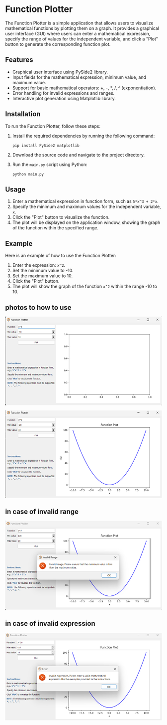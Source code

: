 # Function Plotter

The Function Plotter is a simple application that allows users to visualize mathematical functions by plotting them on a graph. It provides a graphical user interface (GUI) where users can enter a mathematical expression, specify the range of values for the independent variable, and click a "Plot" button to generate the corresponding function plot.

## Features

- Graphical user interface using PySide2 library.
- Input fields for the mathematical expression, minimum value, and maximum value.
- Support for basic mathematical operators: +, -, *, /, ^ (exponentiation).
- Error handling for invalid expressions and ranges.
- Interactive plot generation using Matplotlib library.

## Installation

To run the Function Plotter, follow these steps:

1. Install the required dependencies by running the following command:
   
   ```
   pip install PySide2 matplotlib
   ```

2. Download the source code and navigate to the project directory.

3. Run the `main.py` script using Python:
   
   ```
   python main.py
   ```

## Usage

1. Enter a mathematical expression in function form, such as `5*x^3 + 2*x`.
2. Specify the minimum and maximum values for the independent variable, `x`.
3. Click the "Plot" button to visualize the function.
4. The plot will be displayed on the application window, showing the graph of the function within the specified range.

## Example

Here is an example of how to use the Function Plotter:

1. Enter the expression: `x^2`.
2. Set the minimum value to -10.
3. Set the maximum value to 10.
4. Click the "Plot" button.
5. The plot will show the graph of the function `x^2` within the range -10 to 10.

## photos to how to use

![p1](image.png)

![p2](image-1.png)

## in case of invalid range

![p3](image-2.png)

## in case of invalid expression

![p4](image-3.png)